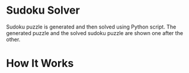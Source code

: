 # Sudoku Solver
Sudoku puzzle is generated and then solved using Python script.
The generated puzzle and the solved sudoku puzzle are shown one after the other.

# How It Works

